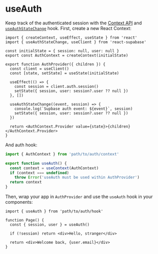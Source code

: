 # useAuth

Keep track of the authenticated session with the [Context API](https://reactjs.org/docs/context.html) and [`useAuthStateChange`](/documentation/auth/use-auth-state-change) hook. First, create a new React Context:

```tsx
import { createContext, useEffect, useState } from 'react'
import { useAuthStateChange, useClient } from 'react-supabase'

const initialState = { session: null, user: null }
export const AuthContext = createContext(initialState)

export function AuthProvider({ children }) {
  const client = useClient()
  const [state, setState] = useState(initialState)

  useEffect(() => {
    const session = client.auth.session()
    setState({ session, user: session?.user ?? null })
  }, [])

  useAuthStateChange((event, session) => {
    console.log(`Supbase auth event: ${event}`, session)
    setState({ session, user: session?.user ?? null })
  })

  return <AuthContext.Provider value={state}>{children}</AuthContext.Provider>
}
```

And auth hook:

```ts
import { AuthContext } from 'path/to/auth/context'

export function useAuth() {
  const context = useContext(AuthContext)
  if (context === undefined)
    throw Error('useAuth must be used within AuthProvider')
  return context
}
```

Then, wrap your app in `AuthProvider` and use the `useAuth` hook in your components:

```tsx highlight=4
import { useAuth } from 'path/to/auth/hook'

function Page() {
  const { session, user } = useAuth()

  if (!session) return <div>Hello, stranger</div>

  return <div>Welcome back, {user.email}</div>
}
```

